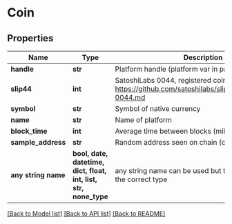 # Coin


## Properties
Name | Type | Description | Notes
------------ | ------------- | ------------- | -------------
**handle** | **str** | Platform handle (platform var in path) | [optional] 
**slip44** | **int** | SatoshiLabs 0044, registered coin types: https://github.com/satoshilabs/slips/blob/master/slip-0044.md | [optional] 
**symbol** | **str** | Symbol of native currency | [optional] 
**name** | **str** | Name of platform | [optional] 
**block_time** | **int** | Average time between blocks (milliseconds) | [optional] 
**sample_address** | **str** | Random address seen on chain (optional) | [optional] 
**any string name** | **bool, date, datetime, dict, float, int, list, str, none_type** | any string name can be used but the value must be the correct type | [optional]

[[Back to Model list]](../README.md#documentation-for-models) [[Back to API list]](../README.md#documentation-for-api-endpoints) [[Back to README]](../README.md)


